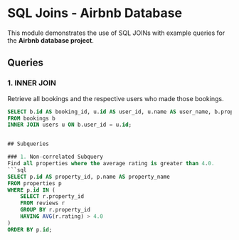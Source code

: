 # SQL Joins - Airbnb Database

This module demonstrates the use of SQL JOINs with example queries for the **Airbnb database project**.

## Queries

### 1. INNER JOIN
Retrieve all bookings and the respective users who made those bookings.
```sql
SELECT b.id AS booking_id, u.id AS user_id, u.name AS user_name, b.property_id, b.start_date, b.end_date
FROM bookings b
INNER JOIN users u ON b.user_id = u.id;


## Subqueries

### 1. Non-correlated Subquery
Find all properties where the average rating is greater than 4.0.
```sql
SELECT p.id AS property_id, p.name AS property_name
FROM properties p
WHERE p.id IN (
    SELECT r.property_id
    FROM reviews r
    GROUP BY r.property_id
    HAVING AVG(r.rating) > 4.0
)
ORDER BY p.id;
